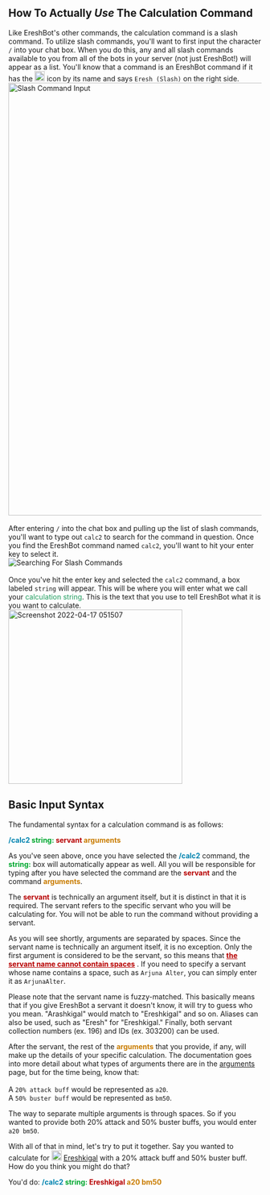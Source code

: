 ## How To Actually *Use* The Calculation Command
Like EreshBot's other commands, the calculation command is a slash command.
To utilize slash commands, you'll want to first input the character `/` into your chat box.
When you do this, any and all slash commands available to you from all of the bots in your server
(not just EreshBot!) will appear as a list. You'll know that a command is an EreshBot command if it has the 
<img width="20" alt="EreshBot Avatar" src="https://cdn.discordapp.com/avatars/912209452596363325/1ae321df6d8233616edf7b7504bf1dec.png"> 
icon by its name and says `Eresh (Slash)` on the right side. 
<br>
<img width="859" alt="Slash Command Input" src="https://user-images.githubusercontent.com/56235026/163707477-683a498c-5d50-400a-a298-573538b2cf9a.png">
<br>
<br>
After entering `/` into the chat box and pulling up the list of slash commands, you'll want to type out `calc2` 
to search for the command in question. Once you find the EreshBot command named `calc2`, you'll want to hit your enter
key to select it.
<br>
<img src="https://user-images.githubusercontent.com/56235026/163707996-c863c0c2-561f-4b4d-ae19-ecaa81d8fa26.gif" alt="Searching For Slash Commands">
<br>
<br>
Once you've hit the enter key and selected the `calc2` command, a box labeled `string` will appear. This will be where 
you will enter what we call your
<span style="color: #209e5f"> calculation string</span>. This is the text that you use to tell EreshBot what it is you
want to calculate.
<br>
<img width="346" alt="Screenshot 2022-04-17 051507" src="https://user-images.githubusercontent.com/56235026/163708289-ef16a5c9-d8df-4d6b-8aba-e5953631bef1.png">

## Basic Input Syntax
The fundamental syntax for a calculation command is as follows:

<b><span style="color: #0083af"> /calc2 </span>
<span style="color: #00a82f"> string: </span>
<span style="color: #b70000"> servant </span>
<span style="color: #c97c00"> arguments </span></b>
<br>

As you've seen above, once you have selected the 
<b><span style="color: #0083AFFF"> /calc2</span></b> command, 
the <b><span style="color: #00A82FFF"> string:</span></b> box will automatically appear as well. 
All you will be responsible for typing after you have selected the command are the 
<b><span style="color: #B70000FF"> servant</span></b>
and the command <b><span style="color: #C97C00FF"> arguments</span></b>.

The <b><span style="color: #B70000FF"> servant</span></b> is technically an argument itself, but it is distinct in that it is
required. The servant refers to the specific servant who you will be calculating for. You will not be able to run the 
command without providing a servant.

As you will see shortly, arguments are separated by spaces. Since the servant name is technically an argument itself, 
it is no exception. Only the first argument is considered to be the servant, so this means that 
<span style="color: #B70000FF">
<u><b>the servant name cannot contain spaces</b></u>
</span>.
If you need to specify a servant whose name contains a space, such as 
`Arjuna Alter`, you can simply enter it as `ArjunaAlter`.

Please note that the servant name is fuzzy-matched. This basically means that if you give EreshBot a servant it 
doesn't know, it will try to guess who you mean. "Arashkigal" would match to "Ereshkigal" and so on. Aliases can also
be used, such as "Eresh" for "Ereshkigal." Finally, both servant collection numbers (ex. 196) and IDs (ex. 303200) can 
be used.

After the servant, the rest of the <b><span style="color: #C97C00FF"> arguments</span></b> that you provide, if any, will make 
up the details of your specific calculation. The documentation goes into more detail about what types of arguments there 
are in the [arguments](./arguments) page, but for the time being, know that:
<br>
<br>
A `20% attack buff` would be represented as `a20`.
<br>
A `50% buster buff` would be represented as `bm50`.

The way to separate multiple arguments is through spaces. So if you wanted to provide both 20% attack and 
50% buster buffs, you would enter `a20 bm50`.

With all of that in mind, let's try to put it together. Say you wanted to calculate for 
<img width="20" alt="Ereshkigal" src="https://static.atlasacademy.io/JP/Faces/f_3032000.png">
[Ereshkigal](https://apps.atlasacademy.io/db/JP/servant/196)
with a 20% attack buff and 50% buster buff. How do you think you might do that?

You'd do: 
<b><span style="color: #0083AFFF"> /calc2 </span>
<span style="color: #00A82FFF"> string: </span>
<span style="color: #B70000FF"> Ereshkigal </span>
<span style="color: #C97C00FF"> a20 bm50 </span></b>
